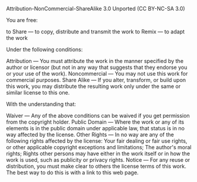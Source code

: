 Attribution-NonCommercial-ShareAlike 3.0 Unported (CC BY-NC-SA 3.0)

You are free:

to Share — to copy, distribute and transmit the work
to Remix — to adapt the work


Under the following conditions:

Attribution — You must attribute the work in the manner specified by the author or licensor (but not in any way that suggests that they endorse you or your use of the work).
Noncommercial — You may not use this work for commercial purposes.
Share Alike — If you alter, transform, or build upon this work, you may distribute the resulting work only under the same or similar license to this one.


With the understanding that:

Waiver — Any of the above conditions can be waived if you get permission from the copyright holder.
Public Domain — Where the work or any of its elements is in the public domain under applicable law, that status is in no way affected by the license.
Other Rights — In no way are any of the following rights affected by the license:
Your fair dealing or fair use rights, or other applicable copyright exceptions and limitations;
The author's moral rights;
Rights other persons may have either in the work itself or in how the work is used, such as publicity or privacy rights.
Notice — For any reuse or distribution, you must make clear to others the license terms of this work. The best way to do this is with a link to this web page.
